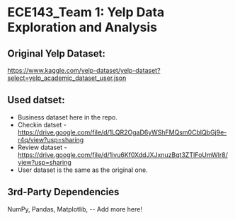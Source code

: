# ECE143_Team 1: Yelp Data Exploration and Analysis

## Original Yelp Dataset: 
https://www.kaggle.com/yelp-dataset/yelp-dataset?select=yelp_academic_dataset_user.json
## Used datset:
 - Business dataset here in the repo.
 - Checkin datset - https://drive.google.com/file/d/1LQR2OgaD6yWShFMQsm0CblQbGj9e-r4q/view?usp=sharing
 - Review dataset - https://drive.google.com/file/d/1ivu6Kf0XddJXJxnuzBqt3ZTIFoUmWlr8/view?usp=sharing
 - User dataset is the same as the original one.
## 3rd-Party Dependencies

NumPy, Pandas, Matplotlib, -- Add more here!
